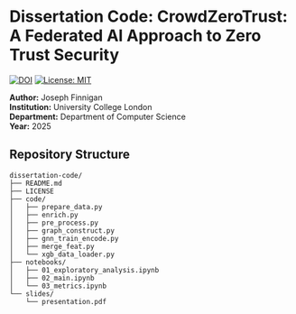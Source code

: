 # Dissertation Code: CrowdZeroTrust: A Federated AI Approach to Zero Trust Security

[![DOI](https://zenodo.org/badge/DOI/10.5281/zenodo.XXXXXX.svg)](https://doi.org/10.5281/zenodo.XXXXXX)
[![License: MIT](https://img.shields.io/badge/License-MIT-yellow.svg)](https://opensource.org/licenses/MIT)

**Author:** Joseph Finnigan  
**Institution:** University College London  
**Department:** Department of Computer Science  
**Year:** 2025  

## Repository Structure

```
dissertation-code/
├── README.md
├── LICENSE
├── code/
│   ├── prepare_data.py
│   ├── enrich.py
│   ├── pre_process.py
│   ├── graph_construct.py
│   ├── gnn_train_encode.py
│   ├── merge_feat.py
│   └── xgb_data_loader.py
├── notebooks/
│   ├── 01_exploratory_analysis.ipynb
│   ├── 02_main.ipynb
│   └── 03_metrics.ipynb
└── slides/
    └── presentation.pdf
```